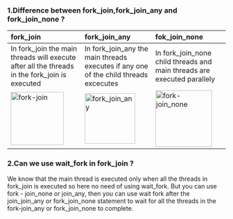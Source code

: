 ### 1.Difference between fork_join,fork_join_any and fork_join_none ?
|   **fork_join**  |          **fork_join_any**                         |                    **fok_join_none**                |                    
|:---------------|:------------------------------|:------------------------|
|In fork_join the main threads will execute after all the threads in the fork_join is executed|In fork_join_any the main threads executes if any one of the child threads excecutes | In fork_join_none child threads and main threads are executed parallely |
| <img width="122" alt="fork-join  " src="https://user-images.githubusercontent.com/110509375/189809970-21ee4efe-78b7-4974-99ae-7471c4a56df4.png">|   <img width="116" alt="fork_join_any" src="https://user-images.githubusercontent.com/110509375/189810277-5c297e3c-97f7-406f-b7bf-115694df24cd.png">|<img width="130" alt="fork-join_none" src="https://user-images.githubusercontent.com/110509375/189810446-361a0b82-1f33-4f2c-bf91-f0da2b0893c3.png">|

### 2.Can we use wait_fork in fork_join ?
We know that the main thread is executed only when all the threads in fork_join is executed so here no need of using wait_fork. But  you can use fork - join_none or join_any, then you can use wait fork after the join_join_any or fork_join_none  statement to wait for all the threads in the fork-join_any or fork_join_none to complete.